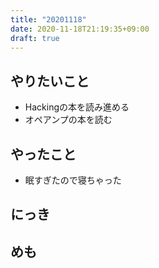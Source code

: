 ```yaml
---
title: "20201118"
date: 2020-11-18T21:19:35+09:00
draft: true
---
```


## やりたいこと
* Hackingの本を読み進める
* オペアンプの本を読む

## やったこと
* 眠すぎたので寝ちゃった

## にっき

## めも
